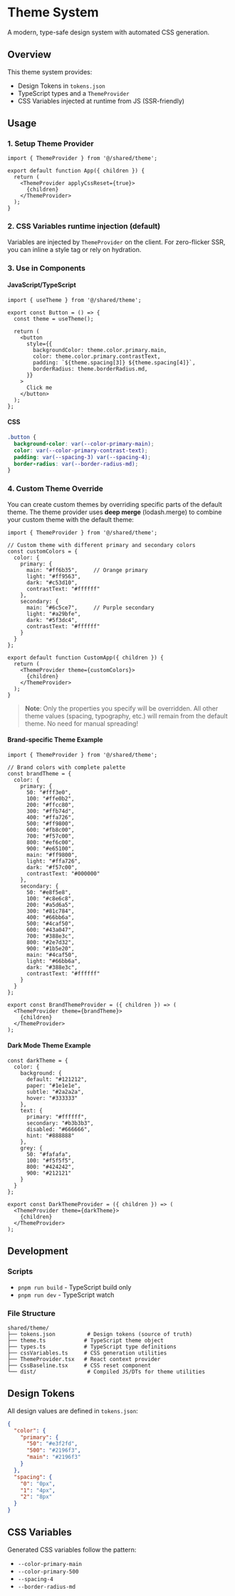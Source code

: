 # Theme System

A modern, type-safe design system with automated CSS generation.

## Overview

This theme system provides:
- Design Tokens in `tokens.json`
- TypeScript types and a `ThemeProvider`
- CSS Variables injected at runtime from JS (SSR-friendly)

## Usage

### 1. Setup Theme Provider

```tsx
import { ThemeProvider } from '@/shared/theme';

export default function App({ children }) {
  return (
    <ThemeProvider applyCssReset={true}>
      {children}
    </ThemeProvider>
  );
}
```

### 2. CSS Variables runtime injection (default)

Variables are injected by `ThemeProvider` on the client. For zero-flicker SSR, you can inline a style tag or rely on hydration.

### 3. Use in Components

#### JavaScript/TypeScript
```tsx
import { useTheme } from '@/shared/theme';

export const Button = () => {
  const theme = useTheme();
  
  return (
    <button
      style={{
        backgroundColor: theme.color.primary.main,
        color: theme.color.primary.contrastText,
        padding: `${theme.spacing[3]} ${theme.spacing[4]}`,
        borderRadius: theme.borderRadius.md,
      }}
    >
      Click me
    </button>
  );
};
```

#### CSS
```css
.button {
  background-color: var(--color-primary-main);
  color: var(--color-primary-contrast-text);
  padding: var(--spacing-3) var(--spacing-4);
  border-radius: var(--border-radius-md);
}
```

### 4. Custom Theme Override

You can create custom themes by overriding specific parts of the default theme. The theme provider uses **deep merge** (lodash.merge) to combine your custom theme with the default theme:

```tsx
import { ThemeProvider } from '@/shared/theme';

// Custom theme with different primary and secondary colors
const customColors = {
  color: {
    primary: {
      main: "#ff6b35",     // Orange primary
      light: "#ff9563",
      dark: "#c53d10",
      contrastText: "#ffffff"
    },
    secondary: {
      main: "#6c5ce7",     // Purple secondary
      light: "#a29bfe",
      dark: "#5f3dc4",
      contrastText: "#ffffff"
    }
  }
};

export default function CustomApp({ children }) {
  return (
    <ThemeProvider theme={customColors}>
      {children}
    </ThemeProvider>
  );
}
```

> **Note**: Only the properties you specify will be overridden. All other theme values (spacing, typography, etc.) will remain from the default theme. No need for manual spreading!

#### Brand-specific Theme Example
```tsx
import { ThemeProvider } from '@/shared/theme';

// Brand colors with complete palette
const brandTheme = {
  color: {
    primary: {
      50: "#fff3e0",
      100: "#ffe0b2", 
      200: "#ffcc80",
      300: "#ffb74d",
      400: "#ffa726",
      500: "#ff9800",
      600: "#fb8c00",
      700: "#f57c00",
      800: "#ef6c00",
      900: "#e65100",
      main: "#ff9800",
      light: "#ffa726",
      dark: "#f57c00",
      contrastText: "#000000"
    },
    secondary: {
      50: "#e8f5e8",
      100: "#c8e6c8",
      200: "#a5d6a5", 
      300: "#81c784",
      400: "#66bb6a",
      500: "#4caf50",
      600: "#43a047",
      700: "#388e3c",
      800: "#2e7d32",
      900: "#1b5e20",
      main: "#4caf50",
      light: "#66bb6a", 
      dark: "#388e3c",
      contrastText: "#ffffff"
    }
  }
};

export const BrandThemeProvider = ({ children }) => (
  <ThemeProvider theme={brandTheme}>
    {children}
  </ThemeProvider>
);
```

#### Dark Mode Theme Example
```tsx
const darkTheme = {
  color: {
    background: {
      default: "#121212",
      paper: "#1e1e1e",
      subtle: "#2a2a2a",
      hover: "#333333"
    },
    text: {
      primary: "#ffffff",
      secondary: "#b3b3b3",
      disabled: "#666666",
      hint: "#888888"
    },
    grey: {
      50: "#fafafa",
      100: "#f5f5f5", 
      800: "#424242",
      900: "#212121"
    }
  }
};

export const DarkThemeProvider = ({ children }) => (
  <ThemeProvider theme={darkTheme}>
    {children}
  </ThemeProvider>
);
```

## Development

### Scripts

- `pnpm run build` - TypeScript build only
- `pnpm run dev` - TypeScript watch

### File Structure

```
shared/theme/
├── tokens.json          # Design tokens (source of truth)
├── theme.ts            # TypeScript theme object
├── types.ts            # TypeScript type definitions
├── cssVariables.ts     # CSS generation utilities
├── ThemeProvider.tsx   # React context provider
├── CssBaseline.tsx     # CSS reset component
└── dist/                # Compiled JS/DTs for theme utilities
```

## Design Tokens

All design values are defined in `tokens.json`:

```json
{
  "color": {
    "primary": {
      "50": "#e3f2fd",
      "500": "#2196f3",
      "main": "#2196f3"
    }
  },
  "spacing": {
    "0": "0px",
    "1": "4px",
    "2": "8px"
  }
}
```

## CSS Variables

Generated CSS variables follow the pattern:
- `--color-primary-main`
- `--color-primary-500`
- `--spacing-4`
- `--border-radius-md`
